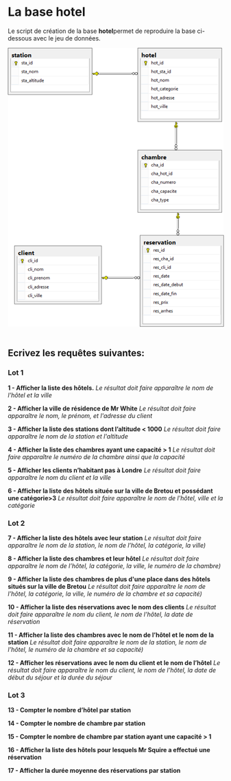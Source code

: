 # La base hotel

Le script de création de la base **hotel**permet de reproduire la base ci-dessous avec le jeu de données.

![hotel](hotel.png)
 
## Ecrivez les requêtes suivantes:

### Lot 1
**1 - Afficher la liste des hôtels.**
*Le résultat doit faire apparaître le nom de l’hôtel et la ville*

**2 - Afficher la ville de résidence de Mr White**
*Le résultat doit faire apparaître le nom, le prénom, et l'adresse du client*

**3 - Afficher la liste des stations dont l’altitude < 1000**
*Le résultat doit faire apparaître le nom de la station et l'altitude*

**4 - Afficher la liste des chambres ayant une capacité > 1**
*Le résultat doit faire apparaître le numéro de la chambre ainsi que la capacité*

**5 - Afficher les clients n’habitant pas à Londre**
*Le résultat doit faire apparaître le nom du client et la ville*

**6 - Afficher la liste des hôtels située sur la ville de Bretou et possédant une catégorie>3**
*Le résultat doit faire apparaître le nom de l'hôtel, ville et la catégorie*

### Lot 2

**7 - Afficher la liste des hôtels avec leur station**
*Le résultat doit faire apparaître le nom de la station, le nom de l’hôtel, la catégorie, la ville)*

**8 - Afficher la liste des chambres et leur hôtel**
*Le résultat doit faire apparaître le nom de l’hôtel, la catégorie, la ville, le numéro de la chambre)*

**9 - Afficher la liste des chambres de plus d'une place dans des hôtels situés sur la ville de Bretou**
*Le résultat doit faire apparaître le nom de l’hôtel, la catégorie, la ville, le numéro de la chambre et sa capacité)*

**10 - Afficher la liste des réservations avec le nom des clients**
*Le résultat doit faire apparaître le nom du client, le nom de l’hôtel, la date de réservation*

**11 - Afficher la liste des chambres avec le nom de l’hôtel et le nom de la station**
*Le résultat doit faire apparaître le nom de la station, le nom de l’hôtel, le numéro de la chambre et sa capacité)*

**12 - Afficher les réservations avec le nom du client et le nom de l’hôtel**
*Le résultat doit faire apparaître le nom du client, le nom de l’hôtel, la date de début du séjour et la durée du séjour*

### Lot 3

**13 - Compter le nombre d’hôtel par station**

**14 - Compter le nombre de chambre par station**

**15 - Compter le nombre de chambre par station ayant une capacité > 1**

**16 - Afficher la liste des hôtels pour lesquels Mr Squire a effectué une réservation**

**17 - Afficher la durée moyenne des réservations par station**